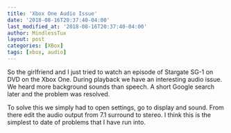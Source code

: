 ```yaml
---
title: 'Xbox One Audio Issue'
date: '2018-08-16T20:37:40-04:00'
last_modified_at: '2018-08-16T20:37:40-04:00'
author: MindlessTux
layout: post
categories: [XBox]
tags: [xbox, audio]
---
```


So the girlfriend and I just tried to watch an episode of Stargate SG-1 on DVD on the Xbox One. During playback we have an interesting audio issue. We heard more background sounds than speech. A short Google search later and the problem was resolved.

To solve this we simply had to open settings, go to display and sound. From there edit the audio output from 7.1 surround to stereo. I think this is the simplest to date of problems that I have run into.